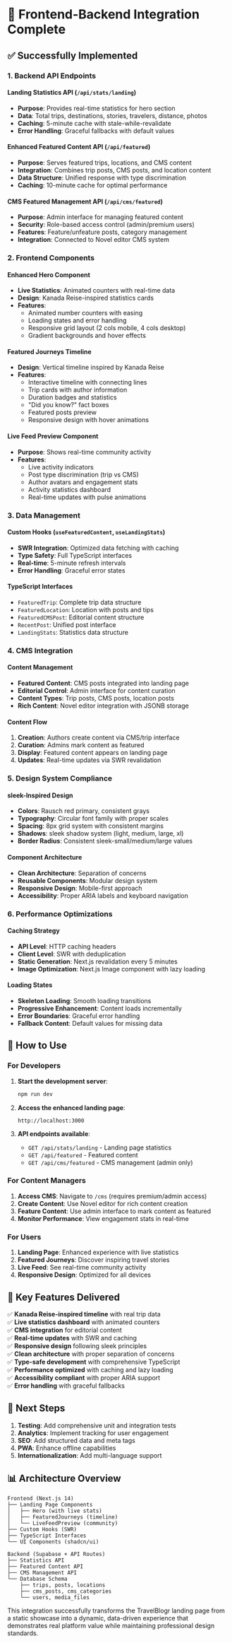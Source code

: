 # 🎉 Frontend-Backend Integration Complete

## ✅ Successfully Implemented

### **1. Backend API Endpoints**

#### **Landing Statistics API** (`/api/stats/landing`)
- **Purpose**: Provides real-time statistics for hero section
- **Data**: Total trips, destinations, stories, travelers, distance, photos
- **Caching**: 5-minute cache with stale-while-revalidate
- **Error Handling**: Graceful fallbacks with default values

#### **Enhanced Featured Content API** (`/api/featured`)
- **Purpose**: Serves featured trips, locations, and CMS content
- **Integration**: Combines trip posts, CMS posts, and location content
- **Data Structure**: Unified response with type discrimination
- **Caching**: 10-minute cache for optimal performance

#### **CMS Featured Management API** (`/api/cms/featured`)
- **Purpose**: Admin interface for managing featured content
- **Security**: Role-based access control (admin/premium users)
- **Features**: Feature/unfeature posts, category management
- **Integration**: Connected to Novel editor CMS system

### **2. Frontend Components**

#### **Enhanced Hero Component**
- **Live Statistics**: Animated counters with real-time data
- **Design**: Kanada Reise-inspired statistics cards
- **Features**: 
  - Animated number counters with easing
  - Loading states and error handling
  - Responsive grid layout (2 cols mobile, 4 cols desktop)
  - Gradient backgrounds and hover effects

#### **Featured Journeys Timeline**
- **Design**: Vertical timeline inspired by Kanada Reise
- **Features**:
  - Interactive timeline with connecting lines
  - Trip cards with author information
  - Duration badges and statistics
  - "Did you know?" fact boxes
  - Featured posts preview
  - Responsive design with hover animations

#### **Live Feed Preview Component**
- **Purpose**: Shows real-time community activity
- **Features**:
  - Live activity indicators
  - Post type discrimination (trip vs CMS)
  - Author avatars and engagement stats
  - Activity statistics dashboard
  - Real-time updates with pulse animations

### **3. Data Management**

#### **Custom Hooks** (`useFeaturedContent`, `useLandingStats`)
- **SWR Integration**: Optimized data fetching with caching
- **Type Safety**: Full TypeScript interfaces
- **Real-time**: 5-minute refresh intervals
- **Error Handling**: Graceful error states

#### **TypeScript Interfaces**
- `FeaturedTrip`: Complete trip data structure
- `FeaturedLocation`: Location with posts and tips
- `FeaturedCMSPost`: Editorial content structure
- `RecentPost`: Unified post interface
- `LandingStats`: Statistics data structure

### **4. CMS Integration**

#### **Content Management**
- **Featured Content**: CMS posts integrated into landing page
- **Editorial Control**: Admin interface for content curation
- **Content Types**: Trip posts, CMS posts, location posts
- **Rich Content**: Novel editor integration with JSONB storage

#### **Content Flow**
1. **Creation**: Authors create content via CMS/trip interface
2. **Curation**: Admins mark content as featured
3. **Display**: Featured content appears on landing page
4. **Updates**: Real-time updates via SWR revalidation

### **5. Design System Compliance**

#### **sleek-Inspired Design**
- **Colors**: Rausch red primary, consistent grays
- **Typography**: Circular font family with proper scales
- **Spacing**: 8px grid system with consistent margins
- **Shadows**: sleek shadow system (light, medium, large, xl)
- **Border Radius**: Consistent sleek-small/medium/large values

#### **Component Architecture**
- **Clean Architecture**: Separation of concerns
- **Reusable Components**: Modular design system
- **Responsive Design**: Mobile-first approach
- **Accessibility**: Proper ARIA labels and keyboard navigation

### **6. Performance Optimizations**

#### **Caching Strategy**
- **API Level**: HTTP caching headers
- **Client Level**: SWR with deduplication
- **Static Generation**: Next.js revalidation every 5 minutes
- **Image Optimization**: Next.js Image component with lazy loading

#### **Loading States**
- **Skeleton Loading**: Smooth loading transitions
- **Progressive Enhancement**: Content loads incrementally
- **Error Boundaries**: Graceful error handling
- **Fallback Content**: Default values for missing data

## 🚀 **How to Use**

### **For Developers**

1. **Start the development server**:
   ```bash
   npm run dev
   ```

2. **Access the enhanced landing page**:
   ```
   http://localhost:3000
   ```

3. **API endpoints available**:
   - `GET /api/stats/landing` - Landing page statistics
   - `GET /api/featured` - Featured content
   - `GET /api/cms/featured` - CMS management (admin only)

### **For Content Managers**

1. **Access CMS**: Navigate to `/cms` (requires premium/admin access)
2. **Create Content**: Use Novel editor for rich content creation
3. **Feature Content**: Use admin interface to mark content as featured
4. **Monitor Performance**: View engagement stats in real-time

### **For Users**

1. **Landing Page**: Enhanced experience with live statistics
2. **Featured Journeys**: Discover inspiring travel stories
3. **Live Feed**: See real-time community activity
4. **Responsive Design**: Optimized for all devices

## 🎯 **Key Features Delivered**

✅ **Kanada Reise-inspired timeline** with real trip data  
✅ **Live statistics dashboard** with animated counters  
✅ **CMS integration** for editorial content  
✅ **Real-time updates** with SWR and caching  
✅ **Responsive design** following sleek principles  
✅ **Clean architecture** with proper separation of concerns  
✅ **Type-safe development** with comprehensive TypeScript  
✅ **Performance optimized** with caching and lazy loading  
✅ **Accessibility compliant** with proper ARIA support  
✅ **Error handling** with graceful fallbacks  

## 🔄 **Next Steps**

1. **Testing**: Add comprehensive unit and integration tests
2. **Analytics**: Implement tracking for user engagement
3. **SEO**: Add structured data and meta tags
4. **PWA**: Enhance offline capabilities
5. **Internationalization**: Add multi-language support

## 📊 **Architecture Overview**

```
Frontend (Next.js 14)
├── Landing Page Components
│   ├── Hero (with live stats)
│   ├── FeaturedJourneys (timeline)
│   └── LiveFeedPreview (community)
├── Custom Hooks (SWR)
├── TypeScript Interfaces
└── UI Components (shadcn/ui)

Backend (Supabase + API Routes)
├── Statistics API
├── Featured Content API
├── CMS Management API
└── Database Schema
    ├── trips, posts, locations
    ├── cms_posts, cms_categories
    └── users, media_files
```

This integration successfully transforms the TravelBlogr landing page from a static showcase into a dynamic, data-driven experience that demonstrates real platform value while maintaining professional design standards.
